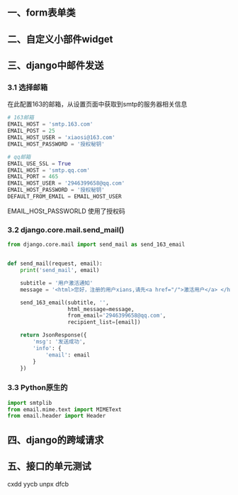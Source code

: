 ## 一、form表单类

## 二、自定义小部件widget

## 三、django中邮件发送

### 3.1 选择邮箱

在此配置163的邮箱，从设置页面中获取到smtp的服务器相关信息

```python
# 163邮箱
EMAIL_HOST = 'smtp.163.com'
EMAIL_POST = 25
EMAIL_HOST_USER = 'xiaosi@163.com'
EMAIL_HOST_PASSWORD = '授权秘钥'

# qq邮箱
EMAIL_USE_SSL = True
EMAIL_HOST = 'smtp.qq.com'
EMAIL_PORT = 465
EMAIL_HOST_USER = '2946399658@qq.com'
EMAIL_HOST_PASSWORD = '授权秘钥'
DEFAULT_FROM_EMAIL = EMAIL_HOST_USER
```

EMAIL_HOSt_PASSWORLD 使用了授权码

### 3.2 django.core.mail.send_mail()

```python
from django.core.mail import send_mail as send_163_email


def send_mail(request, email):
    print('send_mail', email)

    subtitle = '用户激活通知'
    message = '<html>您好，注册的用户xians,请先<a href="/">激活用户</a> </html>'

    send_163_email(subtitle, '',
                   html_message=message,
                   from_email='2946399658@qq.com',
                   recipient_list=[email])

    return JsonResponse({
        'msg': '发送成功',
        'info': {
            'email': email
        }
    })
```

### 3.3 Python原生的

```python
import smtplib
from email.mime.text import MIMEText
from email.header import Header
```



## 四、django的跨域请求

## 五、接口的单元测试

cxdd yycb unpx dfcb